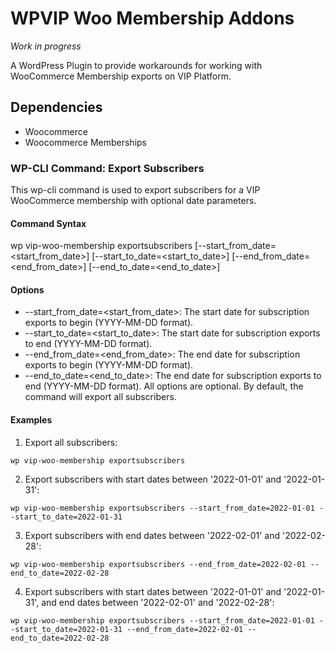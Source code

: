 # WPVIP Woo Membership Addons

*Work in progress* 

A WordPress Plugin to provide workarounds for working with WooCommerce Membership exports on VIP Platform.

## Dependencies
* Woocommerce
* Woocommerce Memberships

### WP-CLI Command: Export Subscribers
This wp-cli command is used to export subscribers for a VIP WooCommerce membership with optional date parameters.

#### Command Syntax
wp vip-woo-membership exportsubscribers [--start_from_date=<start_from_date>] [--start_to_date=<start_to_date>] [--end_from_date=<end_from_date>] [--end_to_date=<end_to_date>]

#### Options
- --start_from_date=<start_from_date>: The start date for subscription exports to begin (YYYY-MM-DD format).
- --start_to_date=<start_to_date>: The start date for subscription exports to end (YYYY-MM-DD format).
- --end_from_date=<end_from_date>: The end date for subscription exports to begin (YYYY-MM-DD format).
- --end_to_date=<end_to_date>: The end date for subscription exports to end (YYYY-MM-DD format).
All options are optional. By default, the command will export all subscribers.

#### Examples
1. Export all subscribers:

```
wp vip-woo-membership exportsubscribers
```

2. Export subscribers with start dates between '2022-01-01' and '2022-01-31':

``` 
wp vip-woo-membership exportsubscribers --start_from_date=2022-01-01 --start_to_date=2022-01-31
```   

3. Export subscribers with end dates between '2022-02-01' and '2022-02-28':

```   
wp vip-woo-membership exportsubscribers --end_from_date=2022-02-01 --end_to_date=2022-02-28
```

4. Export subscribers with start dates between '2022-01-01' and '2022-01-31', and end dates between '2022-02-01' and '2022-02-28':

```   
wp vip-woo-membership exportsubscribers --start_from_date=2022-01-01 --start_to_date=2022-01-31 --end_from_date=2022-02-01 --end_to_date=2022-02-28
```
